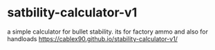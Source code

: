 # satbility-calculator-v1
a simple calculator for bullet stability. its for factory ammo and also for handloads
https://cablex90.github.io/stability-calculator-v1/

